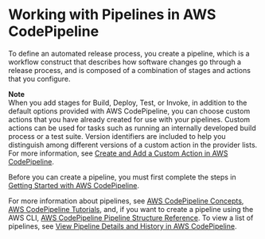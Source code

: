 # Working with Pipelines in AWS CodePipeline<a name="pipelines"></a>

To define an automated release process, you create a pipeline, which is a workflow construct that describes how software changes go through a release process, and is composed of a combination of stages and actions that you configure\. 

**Note**  
When you add stages for Build, Deploy, Test, or Invoke, in addition to the default options provided with AWS CodePipeline, you can choose custom actions that you have already created for use with your pipelines\. Custom actions can be used for tasks such as running an internally developed build process or a test suite\. Version identifiers are included to help you distinguish among different versions of a custom action in the provider lists\. For more information, see [Create and Add a Custom Action in AWS CodePipeline](actions-create-custom-action.md)\.

Before you can create a pipeline, you must first complete the steps in [Getting Started with AWS CodePipeline](getting-started-codepipeline.md)\.

For more information about pipelines, see [AWS CodePipeline Concepts](concepts.md), [AWS CodePipeline Tutorials](tutorials.md), and, if you want to create a pipeline using the AWS CLI, [AWS CodePipeline Pipeline Structure Reference](reference-pipeline-structure.md)\. To view a list of pipelines, see [View Pipeline Details and History in AWS CodePipeline](pipelines-view.md)\.

